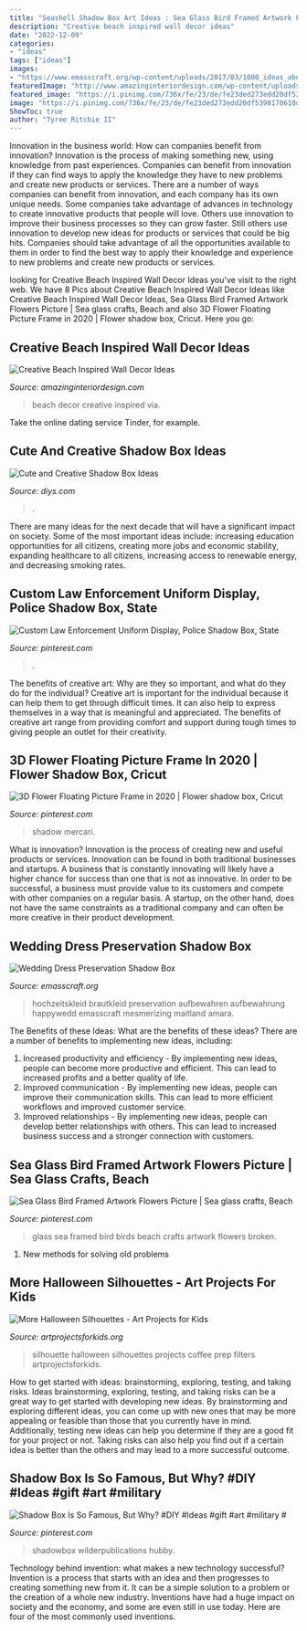 ```yaml
---
title: "Seashell Shadow Box Art Ideas : Sea Glass Bird Framed Artwork Flowers Picture"
description: "Creative beach inspired wall decor ideas"
date: "2022-12-09"
categories:
- "ideas"
tags: ["ideas"]
images:
- "https://www.emasscraft.org/wp-content/uploads/2017/03/1000_ideas_about_wedding_dress_display_on_emasscraft_org_8.jpg"
featuredImage: "http://www.amazinginteriordesign.com/wp-content/uploads/2018/09/DIY-beach-wall-art-2.jpg"
featured_image: "https://i.pinimg.com/736x/fe/23/de/fe23ded273edd20df5398178610d4ad5.jpg"
image: "https://i.pinimg.com/736x/fe/23/de/fe23ded273edd20df5398178610d4ad5.jpg"
ShowToc: true
author: "Tyree Ritchie II"
---
```



Innovation in the business world: How can companies benefit from innovation?
Innovation is the process of making something new, using knowledge from past experiences. Companies can benefit from innovation if they can find ways to apply the knowledge they have to new problems and create new products or services. There are a number of ways companies can benefit from innovation, and each company has its own unique needs. Some companies take advantage of advances in technology to create innovative products that people will love. Others use innovation to improve their business processes so they can grow faster. Still others use innovation to develop new ideas for products or services that could be big hits. Companies should take advantage of all the opportunities available to them in order to find the best way to apply their knowledge and experience to new problems and create new products or services.

	

		
looking for Creative Beach Inspired Wall Decor Ideas you've visit to the right web. We have 8 Pics about Creative Beach Inspired Wall Decor Ideas like Creative Beach Inspired Wall Decor Ideas, Sea Glass Bird Framed Artwork Flowers Picture | Sea glass crafts, Beach and also 3D Flower Floating Picture Frame in 2020 | Flower shadow box, Cricut. Here you go:
		
    
## Creative Beach Inspired Wall Decor Ideas

<img loading=lazy src="http://www.amazinginteriordesign.com/wp-content/uploads/2018/09/DIY-beach-wall-art-2.jpg" onerror="this.onerror=null;this.src='https://tse3.mm.bing.net/th?id=OIP.PWomU2ILPfIrxnghvJAMiAHaGo&amp;pid=15.1';" alt="Creative Beach Inspired Wall Decor Ideas">

_Source: amazinginteriordesign.com_

>beach decor creative inspired via. 

	

Take the online dating service Tinder, for example.

    
## Cute And Creative Shadow Box Ideas

<img loading=lazy src="https://cdn.diys.com/wp-content/uploads/2016/07/Brooch-mural-shadow-box.jpg" onerror="this.onerror=null;this.src='https://tse3.mm.bing.net/th?id=OIP.Bh_AQY3vCyOnEG_JX9nWbgHaJ3&amp;pid=15.1';" alt="Cute and Creative Shadow Box Ideas">

_Source: diys.com_

>. 

	

There are many ideas for the next decade that will have a significant impact on society. Some of the most important ideas include: increasing education opportunities for all citizens, creating more jobs and economic stability, expanding healthcare to all citizens, increasing access to renewable energy, and decreasing smoking rates.

    
## Custom Law Enforcement Uniform Display, Police Shadow Box, State

<img loading=lazy src="https://i.pinimg.com/736x/6f/21/9f/6f219f5e6b4278379de1e14fed42c34b.jpg" onerror="this.onerror=null;this.src='https://tse4.mm.bing.net/th?id=OIP.NWddAml5eCxcDihIUojcwgHaJ3&amp;pid=15.1';" alt="Custom Law Enforcement Uniform Display, Police Shadow Box, State">

_Source: pinterest.com_

>. 

	

The benefits of creative art: Why are they so important, and what do they do for the individual?
Creative art is important for the individual because it can help them to get through difficult times. It can also help to express themselves in a way that is meaningful and appreciated. The benefits of creative art range from providing comfort and support during tough times to giving people an outlet for their creativity.

    
## 3D Flower Floating Picture Frame In 2020 | Flower Shadow Box, Cricut

<img loading=lazy src="https://i.pinimg.com/736x/75/49/0a/75490ad7a2ab2744bd426211f54451cf.jpg" onerror="this.onerror=null;this.src='https://tse4.mm.bing.net/th?id=OIP.nB-9umk9cLk5iTZISfIL0AHaJ4&amp;pid=15.1';" alt="3D Flower Floating Picture Frame in 2020 | Flower shadow box, Cricut">

_Source: pinterest.com_

>shadow mercari. 

	

What is innovation?
Innovation is the process of creating new and useful products or services. Innovation can be found in both traditional businesses and startups. A business that is constantly innovating will likely have a higher chance for success than one that is not as innovative. In order to be successful, a business must provide value to its customers and compete with other companies on a regular basis. A startup, on the other hand, does not have the same constraints as a traditional company and can often be more creative in their product development.

    
## Wedding Dress Preservation Shadow Box

<img loading=lazy src="https://www.emasscraft.org/wp-content/uploads/2017/03/1000_ideas_about_wedding_dress_display_on_emasscraft_org_8.jpg" onerror="this.onerror=null;this.src='https://tse2.mm.bing.net/th?id=OIP.kaRgQZGJQ5ruprCFKcO3RwHaJ3&amp;pid=15.1';" alt="Wedding Dress Preservation Shadow Box">

_Source: emasscraft.org_

>hochzeitskleid brautkleid preservation aufbewahren aufbewahrung happywedd emasscraft mesmerizing maitland amara. 

	

The Benefits of these Ideas: What are the benefits of these ideas?
There are a number of benefits to implementing new ideas, including: 
1. Increased productivity and efficiency - By implementing new ideas, people can become more productive and efficient. This can lead to increased profits and a better quality of life. 
2. Improved communication - By implementing new ideas, people can improve their communication skills. This can lead to more efficient workflows and improved customer service. 
3. Improved relationships - By implementing new ideas, people can develop better relationships with others. This can lead to increased business success and a stronger connection with customers.

    
## Sea Glass Bird Framed Artwork Flowers Picture | Sea Glass Crafts, Beach

<img loading=lazy src="https://i.pinimg.com/736x/fe/23/de/fe23ded273edd20df5398178610d4ad5.jpg" onerror="this.onerror=null;this.src='https://tse2.mm.bing.net/th?id=OIP._K8LGE3JDU5aNOXQ6U489wHaJ4&amp;pid=15.1';" alt="Sea Glass Bird Framed Artwork Flowers Picture | Sea glass crafts, Beach">

_Source: pinterest.com_

>glass sea framed bird birds beach crafts artwork flowers broken. 

	

1. New methods for solving old problems

    
## More Halloween Silhouettes - Art Projects For Kids

<img loading=lazy src="http://artprojectsforkids.org/wp-content/uploads/2015/10/Silhouette-trace.jpg" onerror="this.onerror=null;this.src='https://tse3.mm.bing.net/th?id=OIP.VarZbifv_inuIU11mDWF8gHaGR&amp;pid=15.1';" alt="More Halloween Silhouettes - Art Projects for Kids">

_Source: artprojectsforkids.org_

>silhouette halloween silhouettes projects coffee prep filters artprojectsforkids. 

	

How to get started with ideas: brainstorming, exploring, testing, and taking risks.
Ideas brainstorming, exploring, testing, and taking risks can be a great way to get started with developing new ideas. By brainstorming and exploring different ideas, you can come up with new ones that may be more appealing or feasible than those that you currently have in mind. Additionally, testing new ideas can help you determine if they are a good fit for your project or not. Taking risks can also help you find out if a certain idea is better than the others and may lead to a more successful outcome.

    
## Shadow Box Is So Famous, But Why? #DIY #Ideas #gift #art #military #

<img loading=lazy src="https://i.pinimg.com/originals/09/6d/17/096d17294cc9a2426d94e252f2dd8314.jpg" onerror="this.onerror=null;this.src='https://tse3.mm.bing.net/th?id=OIP.Q8iOTHhmyScdBBTU1tq_EAHaMT&amp;pid=15.1';" alt="Shadow Box Is So Famous, But Why? #DIY #Ideas #gift #art #military #">

_Source: pinterest.com_

>shadowbox wilderpublications hubby. 

	

Technology behind invention: what makes a new technology successful?
Invention is a process that starts with an idea and then progresses to creating something new from it. It can be a simple solution to a problem or the creation of a whole new industry. Inventions have had a huge impact on society and the economy, and some are even still in use today. Here are four of the most commonly used inventions.

